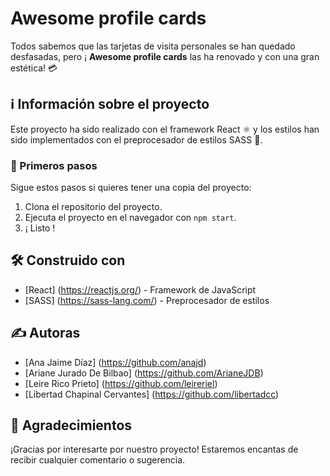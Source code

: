 # Awesome profile cards

Todos sabemos que las tarjetas de visita personales se han quedado desfasadas, pero ¡ **Awesome profile cards** las ha renovado y con una gran estética! 💳

## ℹ️ Información sobre el proyecto

Este proyecto ha sido realizado con el framework React ⚛️ y los estilos han sido implementados con el preprocesador de estilos SASS 🎨. 

### 👶 Primeros pasos

Sigue estos pasos si quieres tener una copia del proyecto: 

1. Clona el repositorio del proyecto. 
2. Ejecuta el proyecto en el navegador con `npm start`.
3. ¡ Listo !

## 🛠 Construido con
* [React] (https://reactjs.org/) - Framework de JavaScript
* [SASS] (https://sass-lang.com/) - Preprocesador de estilos 

## ✍️ Autoras

* [Ana Jaime Díaz] (https://github.com/anajd)
* [Ariane Jurado De Bilbao] (https://github.com/ArianeJDB)
* [Leire Rico Prieto] (https://github.com/leireriel)
* [Libertad Chapinal Cervantes] (https://github.com/libertadcc)

## 🎁 Agradecimientos
¡Gracias por interesarte por nuestro proyecto! 
Estaremos encantas de recibir cualquier comentario o sugerencia. 
